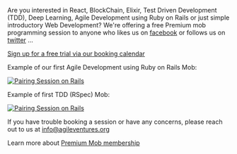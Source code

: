 Are you interested in React, BlockChain, Elixir, Test Driven Development (TDD), Deep Learning, Agile Development using Ruby on Rails or just simple introductory Web Development?  We're offering a free Premium mob programming session to anyone who likes us on [facebook](http://facebook.com/agileventures/) or follows us on [twitter](http://twitter.com/agileventures) ...

[Sign up for a free trial via our booking calendar](http://bit.ly/mob-with-AV)

Example of our first Agile Development using Ruby on Rails Mob:

[![Pairing Session on Rails](https://img.youtube.com/vi/tgFsFbMpwjo/0.jpg)](https://youtu.be/tgFsFbMpwjo)

Example of first TDD (RSpec) Mob:

[![Pairing Session on Rails](https://img.youtube.com/vi/lnfMbu4Se7E/0.jpg)](https://youtu.be/lnfMbu4Se7E)

If you have trouble booking a session or have any concerns, please reach out to us at [info@agileventures.org](info@agileventures.org)

Learn more about [Premium Mob membership](https://www.agileventures.org/premium_mob)
